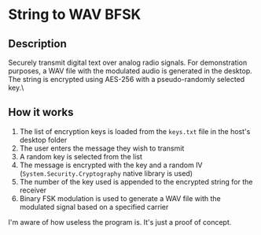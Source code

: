 ﻿# String to WAV BFSK

## Description
Securely transmit digital text over analog radio signals. For demonstration purposes, a WAV file with the modulated audio is generated in the desktop. The string is encrypted using AES-256 with a pseudo-randomly selected key.\

## How it works
1. The list of encryption keys is loaded from the `keys.txt` file in the host's desktop folder
2. The user enters the message they wish to transmit
3. A random key is selected from the list
4. The message is encrypted with the key and a random IV (`System.Security.Cryptography` native library is used)
5. The number of the key used is appended to the encrypted string for the receiver
6. Binary FSK modulation is used to generate a WAV file with the modulated signal based on a specified carrier

I'm aware of how useless the program is. It's just a proof of concept.